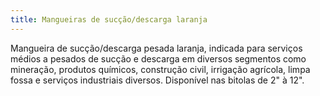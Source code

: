 ```yaml
---
title: Mangueiras de sucção/descarga laranja
---
```


Mangueira de sucção/descarga pesada laranja, indicada para serviços médios a pesados de sucção e descarga em diversos segmentos como mineração, produtos químicos, construção civil, irrigação agrícola, limpa fossa e serviços industriais diversos. Disponível nas bitolas de 2" à 12".

